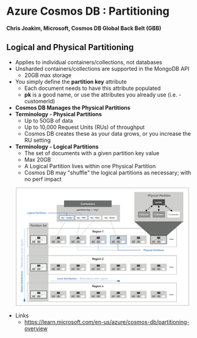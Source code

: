# Azure Cosmos DB : Partitioning

**Chris Joakim, Microsoft, Cosmos DB Global Back Belt (GBB)**

## Logical and Physical Partitioning

- Applies to individual containers/collections, not databases
- Unsharded containers/collections are supported in the MongoDB API
  - 20GB max storage
- You simply define the **partition key** attribute
  - Each document needs to have this attribute populated
  - **pk** is a good name, or use the attributes you already use (i.e. - customerId)
- **Cosmos DB Manages the Physical Partitions**
- **Terminology - Physical Partitions**
  - Up to 50GB of data
  - Up to 10,000 Request Units (RUs) of throughput
  - Cosmos DB creates these as your data grows, or you increase the RU setting
- **Terminology - Logical Partitions**
  - The set of documents with a given partition key value
  - Max 20GB
  - A Logical Partition lives within one Physical Partition
  - Cosmos DB may "shuffle" the logical partitions as necessary; with no perf impact

<p align="center">
    <img src="../img/cosmosdb-partitions.png" width="90%">
</p>

- Links
  - https://learn.microsoft.com/en-us/azure/cosmos-db/partitioning-overview
